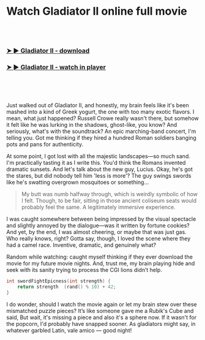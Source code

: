 <h1>Watch Gladiator II online full movie</h1>


<br><br>

<h3><a href="https://Chriss-mezlonarcno1977.github.io/xjjcdkcqfy/">➤ ► Gladiator II - download</a></h3> 
<h3><a href="https://Chriss-mezlonarcno1977.github.io/xjjcdkcqfy/">➤ ► Gladiator II - watch in player</a></h3>


<br><br><br>


Just walked out of Gladiator II, and honestly, my brain feels like it's been mashed into a kind of Greek yogurt, the one with too many exotic flavors. I mean, what just happened? Russell Crowe really wasn't there, but somehow it felt like he was lurking in the shadows, ghost-like, you know? And seriously, what's with the soundtrack? An epic marching-band concert, I'm telling you. Got me thinking if they hired a hundred Roman soldiers banging pots and pans for authenticity.

At some point, I got lost with all the majestic landscapes—so much sand. I'm practically tasting it as I write this. You'd think the Romans invented dramatic sunsets. And let's talk about the new guy, Lucius. Okay, he's got the stares, but did nobody tell him 'less is more'? The guy swings swords like he's swatting overgrown mosquitoes or something…

> My butt was numb halfway through, which is weirdly symbolic of how I felt. Though, to be fair, sitting in those ancient coliseum seats would probably feel the same. A legitimately immersive experience.

I was caught somewhere between being impressed by the visual spectacle and slightly annoyed by the dialogue—was it written by fortune cookies? And yet, by the end, I was almost cheering, or maybe that was just gas. Who really knows, right? Gotta say, though, I loved the scene where they had a camel race. Inventive, dramatic, and genuinely what?

Random while watching: caught myself thinking if they ever download the movie for my future movie nights. And, trust me, my brain playing hide and seek with its sanity trying to process the CGI lions didn’t help.

```c
int swordFightEpicness(int strength) {
    return strength  (rand() % 10) + 42;
}
```

I do wonder, should I watch the movie again or let my brain stew over these mismatched puzzle pieces? It’s like someone gave me a Rubik's Cube and said, But wait, it's missing a piece and also it's a sphere now. If it wasn't for the popcorn, I'd probably have snapped sooner. As gladiators might say, in whatever garbled Latin, vale amico — good night!
